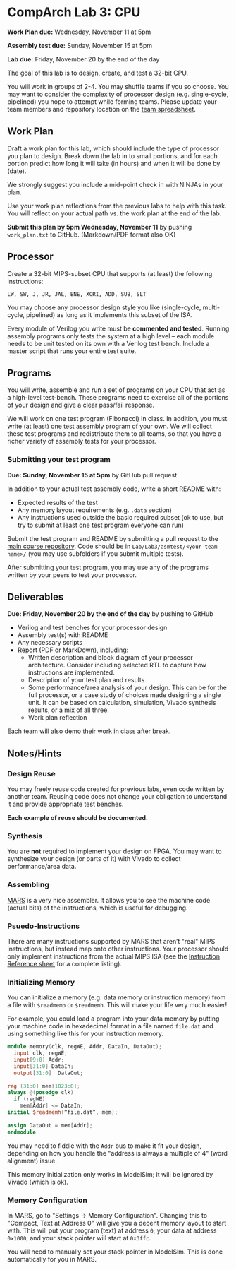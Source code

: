 # CompArch Lab 3: CPU

**Work Plan due:** Wednesday, November 11 at 5pm

**Assembly test due:** Sunday, November 15 at 5pm

**Lab due:** Friday, November 20 by the end of the day

The goal of this lab is to design, create, and test a 32-bit CPU.

You will work in groups of 2-4. You may shuffle teams if you so choose. You may want to consider the complexity of processor design (e.g. single-cycle, pipelined) you hope to attempt while forming teams. Please update your team members and repository location on the [team spreadsheet](https://docs.google.com/spreadsheets/d/1CYXkkdERaf1CKIGU0AtJQs6scjk9aZXy1jZFX_mpfNE/edit?usp=sharing).


## Work Plan ##

Draft a work plan for this lab, which should include the type of processor you plan to design.  Break down the lab in to small portions, and for each portion predict how long it will take (in hours) and when it will be done by (date). 

We strongly suggest you include a mid-point check in with NINJAs in your plan.

Use your work plan reflections from the previous labs to help with this task. You will reflect on your actual path vs. the work plan at the end of the lab.

**Submit this plan by 5pm Wednesday, November 11** by pushing `work_plan.txt` to GitHub. (Markdown/PDF format also OK)


## Processor ##

Create a 32-bit MIPS-subset CPU that supports (at least) the following instructions:

	LW, SW, J, JR, JAL, BNE, XORI, ADD, SUB, SLT
    
You may choose any processor design style you like (single-cycle, multi-cycle, pipelined) as long as it implements this subset of the ISA. 

Every module of Verilog you write must be **commented and tested**.  Running assembly programs only tests the system at a high level – each module needs to be unit tested on its own with a Verilog test bench. Include a master script that runs your entire test suite.



## Programs ##

You will write, assemble and run a set of programs on your CPU that act as a high-level test-bench.  These programs need to exercise all of the portions of your design and give a clear pass/fail response.

We will work on one test program (Fibonacci) in class. In addition, you must write (at least) one test assembly program of your own. We will collect these test programs and redistribute them to all teams, so that you have a richer variety of assembly tests for your processor.

### Submitting your test program ###

**Due: Sunday, November 15 at 5pm** by GitHub pull request

In addition to your actual test assembly code, write a short README with:
 - Expected results of the test
 - Any memory layout requirements (e.g. `.data` section)
 - Any instructions used outside the basic required subset (ok to use, but try to submit at least one test program everyone can run)

Submit the test program and README by submitting a pull request to the [main course repository](https://github.com/benthill/CompArchFA15). Code should be in `Lab/Lab3/asmtest/<your-team-name>/` (you may use subfolders if you submit multiple tests).

After submitting your test program, you may use any of the programs written by your peers to test your processor.



## Deliverables ##

**Due: Friday, November 20 by the end of the day** by pushing to GitHub
 - Verilog and test benches for your processor design
 - Assembly test(s) with README 
 - Any necessary scripts
 - Report (PDF or MarkDown), including:
   - Written description and block diagram of your processor architecture. Consider including selected RTL to capture how instructions are implemented.
   - Description of your test plan and results
   - Some performance/area analysis of your design. This can be for the full processor, or a case study of choices made designing a single unit. It can be based on calculation, simulation, Vivado synthesis results, or a mix of all three.
   - Work plan reflection


Each team will also demo their work in class after break.
 

## Notes/Hints ##

### Design Reuse ###
You may freely reuse code created for previous labs, even code written by another team. Reusing code does not change your obligation to understand it and provide appropriate test benches.

**Each example of reuse should be documented.** 

### Synthesis ###
You are **not** required to implement your design on FPGA. You may want to synthesize your design (or parts of it) with Vivado to collect performance/area data.

### Assembling ###
[MARS](http://courses.missouristate.edu/kenvollmar/mars/) is a very nice assembler. It allows you to see the machine code (actual bits) of the instructions, which is useful for debugging. 


### Psuedo-Instructions ###
There are many instructions supported by MARS that aren’t "real" MIPS instructions, but instead map onto other instructions. Your processor should only implement instructions from the actual MIPS ISA (see the [Instruction Reference sheet](https://sites.google.com/site/ca15fall/resources/mips) for a complete listing).

### Initializing Memory ###
You can initialize a memory (e.g. data memory or instruction memory) from a file with `$readmemb` or `$readmemh`.  This will make your life very much easier!

For example, you could load a program into your data memory by putting your machine code in hexadecimal format in a file named `file.dat` and using something like this for your instruction memory.  

```verilog
module memory(clk, regWE, Addr, DataIn, DataOut);
  input clk, regWE;
  input[9:0] Addr;
  input[31:0] DataIn;
  output[31:0]  DataOut;
  
reg [31:0] mem[1023:0];  
always @(posedge clk)
  if (regWE)
    mem[Addr] <= DataIn;
initial $readmemh(“file.dat”, mem);
    
assign DataOut = mem[Addr];
endmodule
```

You may need to fiddle with the `Addr` bus to make it fit your design, depending on how you handle the "address is always a multiple of 4" (word alignment) issue.

This memory initialization only works in ModelSim; it will be ignored by Vivado (which is ok).

### Memory Configuration ###

In MARS, go to "Settings -> Memory Configuration".  Changing this to "Compact, Text at Address 0" will give you a decent memory layout to start with.  This will put your program (text) at address `0`, your data at address `0x1000`, and your stack pointer will start at `0x3ffc`.

You will need to manually set your stack pointer in ModelSim.  This is done automatically for you in MARS.


